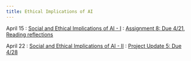 ```yaml
---
title: Ethical Implications of AI
---
```


April 15
: [Social and Ethical Implications of AI - I](#)
  : [Assignment 8: Due 4/21](https://drive.google.com/drive/folders/1lnL8kJfupv4-aQXAtY42xghxrmac5VQ7?usp=drive_link), [Reading reflections](https://forms.gle/yLfgmg3sFpk7byfp7)

April 22
: [Social and Ethical Implications of AI - II](#)
  : [Project Update 5: Due 4/28](https://drive.google.com/drive/folders/1lnL8kJfupv4-aQXAtY42xghxrmac5VQ7?usp=drive_link)
